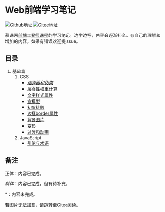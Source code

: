 # Web前端学习笔记

[![Github地址](https://img.shields.io/badge/Github-sourse-black)](https://github.com/yimig/WebNotes)
[![Gitee地址](https://img.shields.io/badge/Gitee-source-red)](https://gitee.com/yimig/WebNotes)

慕课网[前端工程师课程](https://class.imooc.com/fe2020#Anchor)的学习笔记。边学边写，内容会逐渐补全。有自己的理解和增加的内容，如果有错误欢迎提issue。



## 目录

1. 基础篇
   1. CSS
      - *[选择器和伪类](part1/css/selector.md)*
      - [层叠性权重计算](part1/css/css-weight.md)
      - [文字样式属性](part1/css/text-property.md)
      - [盒模型](part1/css/box-model.md)
      - [初阶排版](part1/css/beginning-typesetting.md)
      - [边框border属性](part1/css/border.md)
      - [背景图片](part1/css/background.md)
      - [变形](part1/css/transform.md)
      - [过渡和动画](part1/css/animation.md)
   1. JavaScript
      - [引论与术语](part1/js/introduction.md)


## 备注

正体：内容已完成。

*斜体*：内容已完成，但有待补充。

\*：内容未完成。

若图片无法加载，请跳转至Gitee阅读。